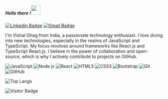 ##### Hello there !<img src="https://raw.githubusercontent.com/aemmadi/aemmadi/master/wave.gif" width="30px">


[![Linkedin Badge](https://img.shields.io/badge/-VishalGhag-blue?style=flat-square&logo=Linkedin&logoColor=white&link=https:https://www.linkedin.com/in/vishal-ghag-020b2a198/)](https://www.linkedin.com/in/vishal-ghag-020b2a198/)
[![Gmail Badge](https://img.shields.io/badge/-vishalghag47@gmail.com-c14438?style=flat-square&logo=Gmail&logoColor=white&link=mailto:vishalghag47@gmail.com)](mailto:vishalghag47@gmail.com)

 I'm Vishal Ghag from India, a passionate technology enthusiast. I love diving into new technologies, especially in the realms of JavaScript and TypeScript. My focus revolves around frameworks like React.js and TypeScript React.js. I believe in the power of collaboration and open-source, which is why I actively contribute to projects on GitHub. 

![JavaScript](https://img.shields.io/badge/-JavaScript-black?style=flat-square&logo=javascript)
![Node js](https://img.shields.io/badge/-Node-black?style=flat-square&logo=Python)
![React](https://img.shields.io/badge/-React-black?style=flat-square&logo=react)
![HTML5](https://img.shields.io/badge/-HTML5-E34F26?style=flat-square&logo=html5&logoColor=white)
![CSS3](https://img.shields.io/badge/-CSS3-1572B6?style=flat-square&logo=css3)
![Bootstrap](https://img.shields.io/badge/-Bootstrap-563D7C?style=flat-square&logo=bootstrap)
![Git](https://img.shields.io/badge/-Git-black?style=flat-square&logo=git)
![GitHub](https://img.shields.io/badge/-GitHub-181717?style=flat-square&logo=github)

![Top Langs](https://github-readme-stats.vercel.app/api/top-langs/?username=vishalghag&hide=TeX&layout=compact)

![Visitor Badge](https://visitor-badge.laobi.icu/badge?page_id=vishalghag.vishalghag)

